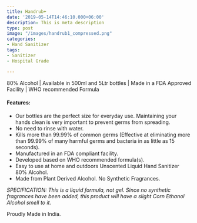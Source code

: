 ```yaml
---
title: Handrub+
date: '2019-05-14T14:46:10.000+06:00'
description: This is meta description
type: post
image: "/images/handrub1_compressed.png"
categories:
- Hand Sanitizer
tags:
- Sanitizer
- Hospital Grade

---
```

80% Alcohol |  Available in 500ml and 5Ltr bottles | Made in a FDA Approved Facility | WHO recommended Formula

#### Features:

* Our bottles are the perfect size for everyday use. Maintaining your hands clean is very important to prevent germs from spreading.
* No need to rinse with water.
* Kills more than 99.99% of common germs (Effective at eliminating more than 99.99% of many harmful germs and bacteria in as little as 15 seconds).
* Manufactured in an FDA compliant facility.
* Developed based on WHO recommended formula(s).
* Easy to use at home and outdoors Unscented Liquid Hand Sanitizer 80% Alcohol.
* Made from Plant Derived Alcohol. No Synthetic Fragrances.

_SPECIFICATION: This is a liquid formula, not gel. Since no synthetic fragrances have been added, this product will have a slight Corn Ethanol Alcohol smell to it._

Proudly Made in India.
